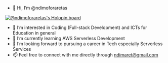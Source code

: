 - 👋 Hi, I’m @ndimoforaretas

[![@ndimoforaretas's Holopin board](https://holopin.me/ndimoforaretas)](https://holopin.io/@ndimoforaretas)

- 👀 I’m interested in Coding (Full-stack Development) and ICTs for Education in general
- 🌱 I’m currently learning AWS Serverless Development
- 💞️ I’m looking forward to pursuing a career in Tech especially Serverless Services
- 📫 Feel free to connect with me directly through ndimaret@gmail.com

<!---
ndimoforaretas/ndimoforaretas is a ✨ special ✨ repository because its `README.md` (this file) appears on your GitHub profile.
You can click the Preview link to take a look at your changes.
--->
